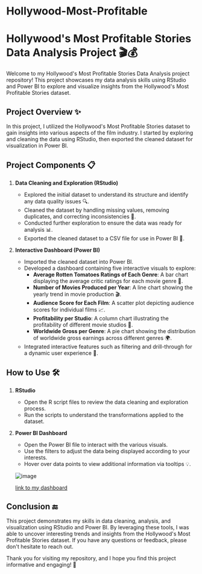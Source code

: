 # Hollywood-Most-Profitable
# Hollywood's Most Profitable Stories Data Analysis Project 🎬💰

Welcome to my Hollywood's Most Profitable Stories Data Analysis project repository! This project showcases my data analysis skills using RStudio and Power BI to explore and visualize insights from the Hollywood's Most Profitable Stories dataset.

## Project Overview ✨
In this project, I utilized the Hollywood's Most Profitable Stories dataset to gain insights into various aspects of the film industry. I started by exploring and cleaning the data using RStudio, then exported the cleaned dataset for visualization in Power BI.

## Project Components 📋
1. **Data Cleaning and Exploration (RStudio)**
   - Explored the initial dataset to understand its structure and identify any data quality issues 🔍.
   - Cleaned the dataset by handling missing values, removing duplicates, and correcting inconsistencies 🧹.
   - Conducted further exploration to ensure the data was ready for analysis 📊.
   - Exported the cleaned dataset to a CSV file for use in Power BI 💾.

2. **Interactive Dashboard (Power BI)**
   - Imported the cleaned dataset into Power BI.
   - Developed a dashboard containing five interactive visuals to explore:
     - **Average Rotten Tomatoes Ratings of Each Genre**: A bar chart displaying the average critic ratings for each movie genre 🍅.
     - **Number of Movies Produced per Year**: A line chart showing the yearly trend in movie production 🎬.
     - **Audience Score for Each Film**: A scatter plot depicting audience scores for individual films 📈.
     - **Profitability per Studio**: A column chart illustrating the profitability of different movie studios 🏢.
     - **Worldwide Gross per Genre**: A pie chart showing the distribution of worldwide gross earnings across different genres 🌍.
   - Integrated interactive features such as filtering and drill-through for a dynamic user experience 🎯.

## How to Use 🛠️
1. **RStudio**
   - Open the R script files to review the data cleaning and exploration process.
   - Run the scripts to understand the transformations applied to the dataset.

2. **Power BI Dashboard**
   - Open the Power BI file to interact with the various visuals.
   - Use the filters to adjust the data being displayed according to your interests.
   - Hover over data points to view additional information via tooltips 💡.

   ![image](https://github.com/OlaBanjoko/Hollywood-Most-Profitable/assets/168830034/75815d5d-c4d9-41db-813a-19c7bfa37e0b)

   [link to my dashboard](https://app.powerbi.com/groups/me/reports/33286de5-3dc2-4c70-a723-92f13d6e5c42/ReportSection?experience=power-bi)


## Conclusion 🔚
This project demonstrates my skills in data cleaning, analysis, and visualization using RStudio and Power BI. By leveraging these tools, I was able to uncover interesting trends and insights from the Hollywood's Most Profitable Stories dataset. If you have any questions or feedback, please don't hesitate to reach out.

Thank you for visiting my repository, and I hope you find this project informative and engaging! 🙌
